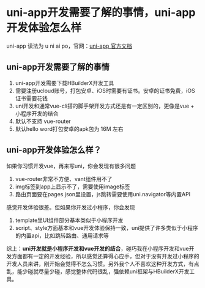 
# uni-app开发需要了解的事情，uni-app开发体验怎么样

uni-app 读法为 u ni ai po，官网：[uni-app 官方文档](https://uniapp.dcloud.io/README)

## uni-app开发需要了解的事情
1. uni-app开发需要下载HBuilderX开发工具
2. 需要注册ucloud账号，打包安卓、iOS时需要有证书。安卓的证书免费，iOS证书需要花钱
3. uni开发和通常vue-cli搭的脚手架开发方式还是有一定区别的，更像是vue + 小程序开发的结合
4. 默认不支持 vue-router
5. 默认hello word打包安卓的apk包为 16M 左右

## uni-app开发体验怎么样？
如果你习惯开发vue，再来写uni，你会发现有很多问题
1. vue-router非常不方便、vant组件用不了
2. img标签到app上显示不了，需要使用image标签
3. 路由页面要在pages.json里设置，js跳转需要使用uni.navigator等内置API

感觉开发体验很差。但如果你开发过小程序，你会发现
1. template里UI组件部分基本类似于小程序开发
2. script、style方面基本和vue开发体验保持一致，uni提供了许多类似于小程序的内置api，比如跳转路由、通用请求等

综上：**uni开发就是小程序开发和vue开发的结合**，碰巧我在小程序开发和vue开发方面都有一定的开发经验，所以感觉还算得心应手，但对于没有开发过小程序的开发人员来讲，刚开始会觉得不怎么习惯。另外我个人不喜欢这种开发方式，有点乱，能少碰就尽量少碰，感觉整体代码很乱，强依赖uni框架与HBuilderX开发工具。
